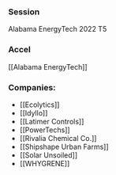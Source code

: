 
### Session
Alabama EnergyTech 2022 T5

### Accel
[[Alabama EnergyTech]]

### Companies:
- [[Ecolytics]]
- [[Idyllo]]
- [[Latimer Controls]]
- [[PowerTechs]]
- [[Rivalia Chemical Co.]]
- [[Shipshape Urban Farms]]
- [[Solar Unsoiled]]
- [[WHYGRENE]]


